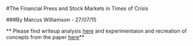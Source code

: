 #The Financial Press and Stock Markets in Times of Crisis

###By Marcus Williamson - 27/07/15

** Please find writeup analysis [here](https://mw572.github.io/Whitepaper%20Research/The%20Financial%20Press%20and%20Stock%20Markets%20in%20Time%20of%20Crisis/Whitepaper_Analysis.html) and experimentaion and recreation of concepts from the paper [here](https://mw572.github.io/Whitepaper%20Research/The%20Financial%20Press%20and%20Stock%20Markets%20in%20Time%20of%20Crisis/Whitepaper_Experimentation.html)**
